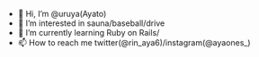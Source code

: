 - 👋 Hi, I’m @uruya(Ayato)
- 👀 I’m interested in sauna/baseball/drive
- 🌱 I’m currently learning Ruby on Rails/
- 📫 How to reach me twitter(@rin_aya6)/instagram(@ayaones_)

<!---
uruya/uruya is a ✨ special ✨ repository because its `README.md` (this file) appears on your GitHub profile.
You can click the Preview link to take a look at your changes.
--->
